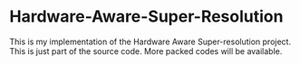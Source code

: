 # Hardware-Aware-Super-Resolution
This is my implementation of the Hardware Aware Super-resolution project. This is just part of the source code. More packed codes will be available.
